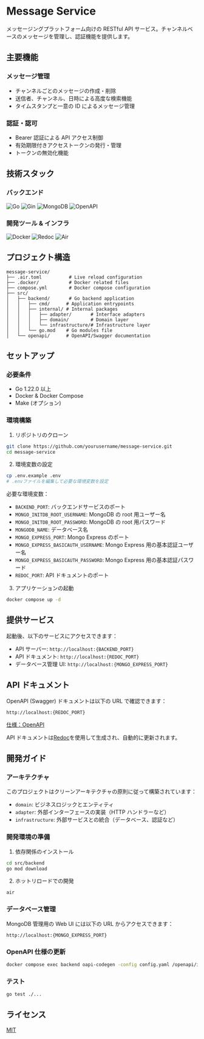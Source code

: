 # Message Service

メッセージングプラットフォーム向けの RESTful API サービス。チャンネルベースのメッセージを管理し、認証機能を提供します。

## 主要機能

### メッセージ管理

- チャンネルごとのメッセージの作成・削除
- 送信者、チャンネル、日時による高度な検索機能
- タイムスタンプと一意の ID によるメッセージ管理

### 認証・認可

- Bearer 認証による API アクセス制御
- 有効期限付きアクセストークンの発行・管理
- トークンの無効化機能

## 技術スタック

### バックエンド

![Go](https://img.shields.io/badge/go-1.22.0-00ADD8?style=for-the-badge&logo=go&logoColor=white)
![Gin](https://img.shields.io/badge/gin-v1.10.0-00ADD8?style=for-the-badge&logo=go&logoColor=white)
![MongoDB](https://img.shields.io/badge/MongoDB-5.0-47A248?style=for-the-badge&logo=mongodb&logoColor=white)
![OpenAPI](https://img.shields.io/badge/OpenAPI-3.0-6BA539?style=for-the-badge&logo=openapi-initiative&logoColor=white)

### 開発ツール & インフラ

![Docker](https://img.shields.io/badge/Docker-compose-2496ED?style=for-the-badge&logo=docker&logoColor=white)
![Redoc](https://img.shields.io/badge/Redoc-2.0.0-8CA1AF?style=for-the-badge&logo=read-the-docs&logoColor=white)
![Air](https://img.shields.io/badge/Air-Live_Reload-00ADD8?style=for-the-badge&logo=go&logoColor=white)

## プロジェクト構造

```
message-service/
├── .air.toml          # Live reload configuration
├── .docker/           # Docker related files
├── compose.yml        # Docker compose configuration
├── src/
│   ├── backend/       # Go backend application
│   │   ├── cmd/      # Application entrypoints
│   │   ├── internal/ # Internal packages
│   │   │   ├── adapter/       # Interface adapters
│   │   │   ├── domain/        # Domain layer
│   │   │   └── infrastructure/# Infrastructure layer
│   │   └── go.mod    # Go modules file
│   └── openapi/      # OpenAPI/Swagger documentation
```

## セットアップ

### 必要条件

- Go 1.22.0 以上
- Docker & Docker Compose
- Make (オプション)

### 環境構築

1. リポジトリのクローン

```bash
git clone https://github.com/yourusername/message-service.git
cd message-service
```

2. 環境変数の設定

```bash
cp .env.example .env
# .envファイルを編集して必要な環境変数を設定
```

必要な環境変数：

- `BACKEND_PORT`: バックエンドサービスのポート
- `MONGO_INITDB_ROOT_USERNAME`: MongoDB の root 用ユーザー名
- `MONGO_INITDB_ROOT_PASSWORD`: MongoDB の root 用パスワード
- `MONGODB_NAME`: データベース名
- `MONGO_EXPRESS_PORT`: Mongo Express のポート
- `MONGO_EXPRESS_BASICAUTH_USERNAME`: Mongo Express 用の基本認証ユーザー名
- `MONGO_EXPRESS_BASICAUTH_PASSWORD`: Mongo Express 用の基本認証パスワード
- `REDOC_PORT`: API ドキュメントのポート

3. アプリケーションの起動

```bash
docker compose up -d
```

## 提供サービス

起動後、以下のサービスにアクセスできます：

- API サーバー: `http://localhost:{BACKEND_PORT}`
- API ドキュメント: `http://localhost:{REDOC_PORT}`
- データベース管理 UI: `http://localhost:{MONGO_EXPRESS_PORT}`

## API ドキュメント

OpenAPI (Swagger) ドキュメントは以下の URL で確認できます：

```
http://localhost:{REDOC_PORT}
```

[仕様：OpenAPI](https://fungifur-strikers.github.io/message-service/src/openapi/)

API ドキュメントは[Redoc](https://github.com/Redocly/redoc)を使用して生成され、自動的に更新されます。

## 開発ガイド

### アーキテクチャ

このプロジェクトはクリーンアーキテクチャの原則に従って構築されています：

- `domain`: ビジネスロジックとエンティティ
- `adapter`: 外部インターフェースの実装（HTTP ハンドラーなど）
- `infrastructure`: 外部サービスとの統合（データベース、認証など）

### 開発環境の準備

1. 依存関係のインストール

```bash
cd src/backend
go mod download
```

2. ホットリロードでの開発

```bash
air
```

### データベース管理

MongoDB 管理用の Web UI には以下の URL からアクセスできます：

```
http://localhost:{MONGO_EXPRESS_PORT}
```

### OpenAPI 仕様の更新

```bash
docker compose exec backend oapi-codegen -config config.yaml /openapi/index.yaml
```

### テスト

```bash
go test ./...
```

## ライセンス

[MIT](LICENSE)
